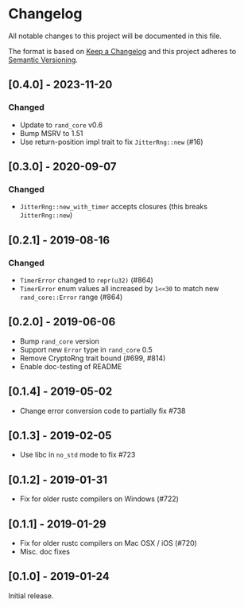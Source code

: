 # Changelog
All notable changes to this project will be documented in this file.

The format is based on [Keep a Changelog](http://keepachangelog.com/en/1.0.0/)
and this project adheres to [Semantic Versioning](https://semver.org/spec/v2.0.0.html).

## [0.4.0] - 2023-11-20
### Changed
- Update to `rand_core` v0.6
- Bump MSRV to 1.51
- Use return-position impl trait to fix `JitterRng::new` (#16)

## [0.3.0] - 2020-09-07
### Changed
- `JitterRng::new_with_timer` accepts closures (this breaks `JitterRng::new`)

## [0.2.1] - 2019-08-16
### Changed
- `TimerError` changed to `repr(u32)` (#864)
- `TimerError` enum values all increased by `1<<30` to match new `rand_core::Error` range (#864)

## [0.2.0] - 2019-06-06
- Bump `rand_core` version
- Support new `Error` type in `rand_core` 0.5
- Remove CryptoRng trait bound (#699, #814)
- Enable doc-testing of README

## [0.1.4] - 2019-05-02
- Change error conversion code to partially fix #738

## [0.1.3] - 2019-02-05
- Use libc in `no_std` mode to fix #723

## [0.1.2] - 2019-01-31
- Fix for older rustc compilers on Windows (#722)

## [0.1.1] - 2019-01-29
- Fix for older rustc compilers on Mac OSX / iOS (#720)
- Misc. doc fixes

## [0.1.0] - 2019-01-24
Initial release.
